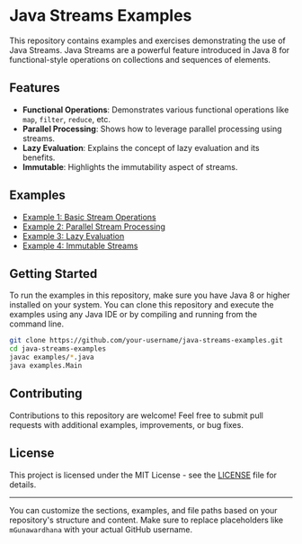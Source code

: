 # Java Streams Examples

This repository contains examples and exercises demonstrating the use of Java Streams. Java Streams are a powerful feature introduced in Java 8 for functional-style operations on collections and sequences of elements.

## Features

- **Functional Operations**: Demonstrates various functional operations like `map`, `filter`, `reduce`, etc.
- **Parallel Processing**: Shows how to leverage parallel processing using streams.
- **Lazy Evaluation**: Explains the concept of lazy evaluation and its benefits.
- **Immutable**: Highlights the immutability aspect of streams.

## Examples

- [Example 1: Basic Stream Operations](examples/BasicOperations.java)
- [Example 2: Parallel Stream Processing](examples/ParallelProcessing.java)
- [Example 3: Lazy Evaluation](examples/LazyEvaluation.java)
- [Example 4: Immutable Streams](examples/ImmutableStreams.java)

## Getting Started

To run the examples in this repository, make sure you have Java 8 or higher installed on your system. You can clone this repository and execute the examples using any Java IDE or by compiling and running from the command line.

```bash
git clone https://github.com/your-username/java-streams-examples.git
cd java-streams-examples
javac examples/*.java
java examples.Main
```

## Contributing

Contributions to this repository are welcome! Feel free to submit pull requests with additional examples, improvements, or bug fixes.

## License

This project is licensed under the MIT License - see the [LICENSE](LICENSE) file for details.

---

You can customize the sections, examples, and file paths based on your repository's structure and content. Make sure to replace placeholders like `mGunawardhana` with your actual GitHub username.
